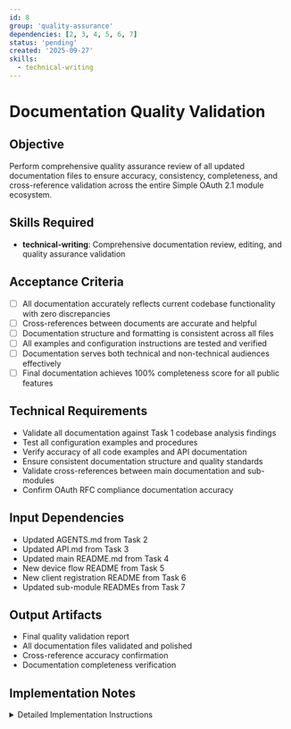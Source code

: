 ```yaml
---
id: 8
group: 'quality-assurance'
dependencies: [2, 3, 4, 5, 6, 7]
status: 'pending'
created: '2025-09-27'
skills:
  - technical-writing
---
```


# Documentation Quality Validation

## Objective

Perform comprehensive quality assurance review of all updated documentation files to ensure accuracy, consistency, completeness, and cross-reference validation across the entire Simple OAuth 2.1 module ecosystem.

## Skills Required

- **technical-writing**: Comprehensive documentation review, editing, and quality assurance validation

## Acceptance Criteria

- [ ] All documentation accurately reflects current codebase functionality with zero discrepancies
- [ ] Cross-references between documents are accurate and helpful
- [ ] Documentation structure and formatting is consistent across all files
- [ ] All examples and configuration instructions are tested and verified
- [ ] Documentation serves both technical and non-technical audiences effectively
- [ ] Final documentation achieves 100% completeness score for all public features

## Technical Requirements

- Validate all documentation against Task 1 codebase analysis findings
- Test all configuration examples and procedures
- Verify accuracy of all code examples and API documentation
- Ensure consistent documentation structure and quality standards
- Validate cross-references between main documentation and sub-modules
- Confirm OAuth RFC compliance documentation accuracy

## Input Dependencies

- Updated AGENTS.md from Task 2
- Updated API.md from Task 3
- Updated main README.md from Task 4
- New device flow README from Task 5
- New client registration README from Task 6
- Updated sub-module READMEs from Task 7

## Output Artifacts

- Final quality validation report
- All documentation files validated and polished
- Cross-reference accuracy confirmation
- Documentation completeness verification

## Implementation Notes

<details>
<summary>Detailed Implementation Instructions</summary>

**Comprehensive Quality Review Process:**

1. **Accuracy Validation**:
   - Compare all documented features against Task 1 codebase analysis
   - Verify API endpoints match actual implementation
   - Confirm configuration options exist and work as documented
   - Validate OAuth RFC compliance claims

2. **Cross-Reference Validation**:
   - Verify all internal links work correctly
   - Ensure consistent module names and references
   - Validate integration documentation between modules
   - Check API.md consistency with sub-module documentation

3. **Consistency Review**:
   - Standardize formatting across all documentation
   - Ensure uniform structure and section organization
   - Validate consistent terminology usage
   - Review code example formatting and style

4. **Testing and Verification**:
   - Test all installation and configuration procedures
   - Verify code examples compile/execute correctly
   - Validate API request/response examples
   - Confirm troubleshooting solutions work

5. **Completeness Assessment**:
   - Ensure all public features are documented
   - Verify no significant functionality is missing
   - Confirm adequate usage examples are provided
   - Validate troubleshooting coverage

**Quality Standards Checklist**:

- [ ] All file paths and references are accurate
- [ ] Code examples are syntactically correct
- [ ] Configuration instructions work as documented
- [ ] API documentation matches implementation
- [ ] Cross-references are accurate and helpful
- [ ] Language is clear for target audiences
- [ ] Formatting is consistent and professional

**Final Validation Tasks**:

- Proofread all documentation for clarity and accuracy
- Ensure documentation meets established quality metrics
- Confirm zero functional discrepancies exist
- Validate documentation serves intended audiences
- Complete final cross-reference verification

</details>
